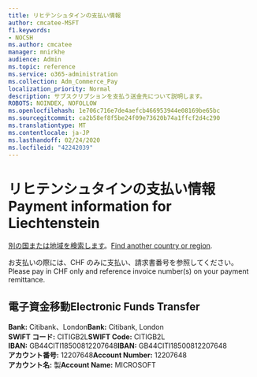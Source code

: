 ```yaml
---
title: リヒテンシュタインの支払い情報
author: cmcatee-MSFT
f1.keywords:
- NOCSH
ms.author: cmcatee
manager: mnirkhe
audience: Admin
ms.topic: reference
ms.service: o365-administration
ms.collection: Adm_Commerce_Pay
localization_priority: Normal
description: サブスクリプションを支払う送金先について説明します。
ROBOTS: NOINDEX, NOFOLLOW
ms.openlocfilehash: 1e706c716e7de4aefcb466953944e08169be65bc
ms.sourcegitcommit: ca2b58ef8f5be24f09e73620b74a1ffcf2d4c290
ms.translationtype: MT
ms.contentlocale: ja-JP
ms.lasthandoff: 02/24/2020
ms.locfileid: "42242039"
---
```

# <a name="payment-information-for-liechtenstein"></a><span data-ttu-id="47356-103">リヒテンシュタインの支払い情報</span><span class="sxs-lookup"><span data-stu-id="47356-103">Payment information for Liechtenstein</span></span>

<span data-ttu-id="47356-104">[別の国または地域を検索します](../billing-and-payments/pay-for-your-subscription.md)。</span><span class="sxs-lookup"><span data-stu-id="47356-104">[Find another country or region](../billing-and-payments/pay-for-your-subscription.md).</span></span>

<span data-ttu-id="47356-105">お支払いの際には、CHF のみに支払い、請求書番号を参照してください。</span><span class="sxs-lookup"><span data-stu-id="47356-105">Please pay in CHF only and reference invoice number(s) on your payment remittance.</span></span>

## <a name="electronic-funds-transfer"></a><span data-ttu-id="47356-106">電子資金移動</span><span class="sxs-lookup"><span data-stu-id="47356-106">Electronic Funds Transfer</span></span>

<span data-ttu-id="47356-107">**Bank:** Citibank、London</span><span class="sxs-lookup"><span data-stu-id="47356-107">**Bank:** Citibank, London</span></span>  
<span data-ttu-id="47356-108">**SWIFT コード:** CITIGB2L</span><span class="sxs-lookup"><span data-stu-id="47356-108">**SWIFT Code:** CITIGB2L</span></span>  
<span data-ttu-id="47356-109">**IBAN:** GB44CITI18500812207648</span><span class="sxs-lookup"><span data-stu-id="47356-109">**IBAN:** GB44CITI18500812207648</span></span>  
<span data-ttu-id="47356-110">**アカウント番号:** 12207648</span><span class="sxs-lookup"><span data-stu-id="47356-110">**Account Number:** 12207648</span></span>  
<span data-ttu-id="47356-111">**アカウント名:** 製</span><span class="sxs-lookup"><span data-stu-id="47356-111">**Account Name:** MICROSOFT</span></span>  